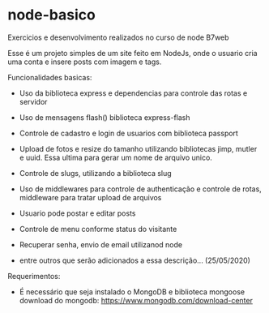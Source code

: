 # node-basico
Exercicios e desenvolvimento realizados no curso de node B7web

Esse é um projeto simples de um site feito em NodeJs, onde o usuario cria uma conta e insere posts com imagem e tags.

Funcionalidades basicas:

- Uso da biblioteca express e dependencias para controle das rotas e servidor
- Uso de mensagens flash() biblioteca express-flash
- Controle de cadastro e login de usuarios com biblioteca passport
- Upload de fotos e resize do tamanho utilizando bibliotecas jimp, mutler e uuid. Essa ultima para gerar um nome de arquivo unico.
- Controle de slugs, utilizando a biblioteca slug
- Uso de middlewares para controle de authenticação e controle de rotas, middleware para tratar upload de arquivos
- Usuario pode postar e editar posts
- Controle de menu conforme status do visitante
- Recuperar senha, envio de email utilizanod node

- entre outros que serão adicionados a essa descrição... (25/05/2020)

Requerimentos:
- É necessário que seja instalado o MongoDB e biblioteca mongoose
download do mongodb: https://www.mongodb.com/download-center
